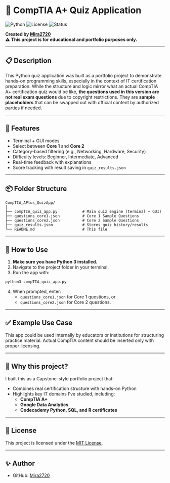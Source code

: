 # 🧠 CompTIA A+ Quiz Application

![Python](https://img.shields.io/badge/Python-3.9%2B-blue.svg)
![License](https://img.shields.io/badge/License-MIT-yellow.svg)
![Status](https://img.shields.io/badge/status-active-brightgreen.svg)

**Created by [Mira2720](https://github.com/Mira2720)**  
⚠️ **This project is for educational and portfolio purposes only.**

---

## 📋 Description

This Python quiz application was built as a portfolio project to demonstrate hands-on programming skills, especially in the context of IT certification preparation. While the structure and logic mirror what an actual CompTIA A+ certification quiz would be like, **the questions used in this version are not real exam questions** due to copyright restrictions. They are **sample placeholders** that can be swapped out with official content by authorized parties if needed.

---

## 🚀 Features

- Terminal + GUI modes
- Select between **Core 1** and **Core 2**
- Category-based filtering (e.g., Networking, Hardware, Security)
- Difficulty levels: Beginner, Intermediate, Advanced
- Real-time feedback with explanations
- Score tracking with result saving in `quiz_results.json`

---

## 📦 Folder Structure

```
CompTIA_APlus_QuizApp/
│
├── compTIA_quiz_app.py           # Main quiz engine (terminal + GUI)
├── questions_core1.json          # Core 1 Sample Questions
├── questions_core2.json          # Core 2 Sample Questions
├── quiz_results.json             # Stores quiz history/results
└── README.md                     # This file
```

---

## 📖 How to Use

1. **Make sure you have Python 3 installed.**
2. Navigate to the project folder in your terminal.
3. Run the app with:

```bash
python3 compTIA_quiz_app.py
```

4. When prompted, enter:
   - `questions_core1.json` for Core 1 questions, or
   - `questions_core2.json` for Core 2 questions.

---

## ✅ Example Use Case

This app could be used internally by educators or institutions for structuring practice material. Actual CompTIA content should be inserted only with proper licensing.

---

## 🧠 Why this project?

I built this as a Capstone-style portfolio project that:
- Combines real certification structure with hands-on Python
- Highlights key IT domains I've studied, including:
  - **CompTIA A+**
  - **Google Data Analytics**
  - **Codecademy Python, SQL, and R certificates**

---

## 🔐 License

This project is licensed under the [MIT License](LICENSE).

---

## ✨ Author

- GitHub: [Mira2720](https://github.com/Mira2720)
